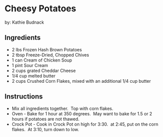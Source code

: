 # Cheesy Potatoes
by:  Kathie Budnack

## Ingredients
* 2 lbs Frozen Hash Brown Potatoes
* 2 tbsp Freeze-Dried, Chopped Chives
* 1 can Cream of Chicken Soup
* 1 pint Sour Cream
* 2 cups grated Cheddar Cheese
* 1/4 cup melted butter
* 2 cups Crushed Corn Flakes, mixed with an additional 1/4 cup butter
 
 ## Instructions
* Mix all ingredients together.  Top with corn flakes.
* Oven - Bake for 1 hour at 350 degrees.  May want to bake for 1.5 or 2 hours if potatoes are not thawed.
* Crock Pot - Cook in Crock Pot on high for 3:30.  at 2:45, put on the corn flakes.  At 3:10, turn down to low.